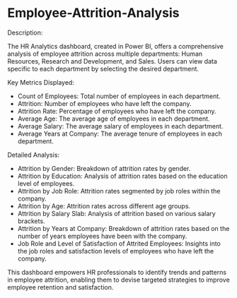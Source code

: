 # Employee-Attrition-Analysis

Description:

The HR Analytics dashboard, created in Power BI, offers a comprehensive analysis of employee attrition across multiple departments: Human Resources, Research and Development, and Sales. Users can view data specific to each department by selecting the desired department.

Key Metrics Displayed:

- Count of Employees: Total number of employees in each department.
- Attrition: Number of employees who have left the company.
- Attrition Rate: Percentage of employees who have left the company.
- Average Age: The average age of employees in each department.
- Average Salary: The average salary of employees in each department.
- Average Years at Company: The average tenure of employees in each department.

Detailed Analysis:

- Attrition by Gender: Breakdown of attrition rates by gender.
- Attrition by Education: Analysis of attrition rates based on the education level of employees.
- Attrition by Job Role: Attrition rates segmented by job roles within the company.
- Attrition by Age: Attrition rates across different age groups.
- Attrition by Salary Slab: Analysis of attrition based on various salary brackets.
- Attrition by Years at Company: Breakdown of attrition rates based on the number of years employees have been with the company.
- Job Role and Level of Satisfaction of Attrited Employees: Insights into the job roles and satisfaction levels of employees who have left the company.

This dashboard empowers HR professionals to identify trends and patterns in employee attrition, enabling them to devise targeted strategies to improve employee retention and satisfaction.
